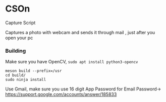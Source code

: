# CSOn
Capture Script

Captures a photo with webcam and sends it through mail , just after you open your pc

### Building

Make sure you have
OpenCV, ```sudo apt install python3-opencv```
```
meson build --prefix=/usr
cd build/
sudo ninja install
```

Use Gmail, make sure you use 16 digit App Password for Email Password->
https://support.google.com/accounts/answer/185833
